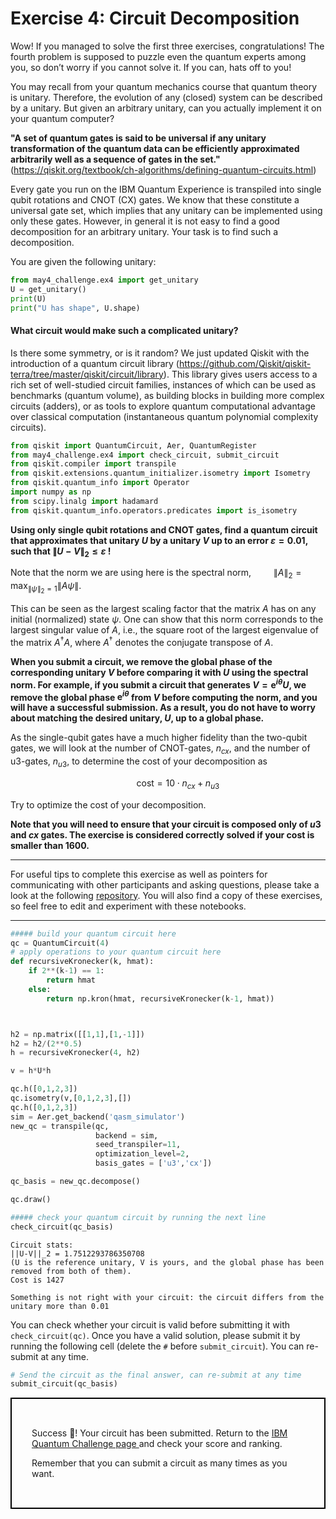 # Exercise 4: Circuit Decomposition
Wow! If you managed to solve the first three exercises, congratulations! The fourth problem is supposed to puzzle even the quantum experts among you, so don’t worry if you cannot solve it. If you can, hats off to you!

You may recall from your quantum mechanics course that quantum theory is unitary. Therefore, the evolution of any (closed) system can be described by a unitary. But given an arbitrary unitary, can you actually implement it on your quantum computer?

**"A set of quantum gates is said to be universal if any unitary transformation of the quantum data can be efficiently approximated arbitrarily well as a sequence of gates in the set."** (https://qiskit.org/textbook/ch-algorithms/defining-quantum-circuits.html)

Every gate you run on the IBM Quantum Experience is transpiled into single qubit rotations and CNOT (CX) gates. We know that these constitute a universal gate set, which implies that any unitary can be implemented using only these gates. However, in general it is not easy to find a good decomposition for an arbitrary unitary. Your task is to find such a decomposition.

You are given the following unitary:


```python
from may4_challenge.ex4 import get_unitary
U = get_unitary()
print(U)
print("U has shape", U.shape)
```

#### What circuit would make such a complicated unitary?

Is there some symmetry, or is it random? We just updated Qiskit with the introduction of a quantum circuit library (https://github.com/Qiskit/qiskit-terra/tree/master/qiskit/circuit/library). This library gives users access to a rich set of well-studied circuit families, instances of which can be used as benchmarks (quantum volume), as building blocks in building more complex circuits (adders), or as tools to explore quantum computational advantage over classical computation (instantaneous quantum polynomial complexity circuits).


```python
from qiskit import QuantumCircuit, Aer, QuantumRegister
from may4_challenge.ex4 import check_circuit, submit_circuit
from qiskit.compiler import transpile
from qiskit.extensions.quantum_initializer.isometry import Isometry
from qiskit.quantum_info import Operator
import numpy as np
from scipy.linalg import hadamard
from qiskit.quantum_info.operators.predicates import is_isometry
```

**Using only single qubit rotations and CNOT gates, find a quantum circuit that approximates that unitary $U$ by a unitary $V$ up to an error $\varepsilon = 0.01$, such that $\lVert U - V\rVert_2 \leq \varepsilon$ !** 

Note that the norm we are using here is the spectral norm, $\qquad \lVert A \rVert_2 = \max_{\lVert \psi \rVert_2= 1} \lVert A \psi \rVert$.

This can be seen as the largest scaling factor that the matrix $A$ has on any initial (normalized) state $\psi$. One can show that this norm corresponds to the largest singular value of $A$, i.e., the square root of the largest eigenvalue of the matrix $A^\dagger A$, where $A^{\dagger}$ denotes the conjugate transpose of $A$.

**When you submit a circuit, we remove the global phase of the corresponding unitary $V$ before comparing it with $U$ using the spectral norm. For example, if you submit a circuit that generates $V = \text{e}^{i\theta}U$, we remove the global phase $\text{e}^{i\theta}$ from $V$ before computing the norm, and you will have a successful submission. As a result, you do not have to worry about matching the desired unitary, $U$, up to a global phase.**

As the single-qubit gates have a much higher fidelity than the two-qubit gates, we will look at the number of CNOT-gates, $n_{cx}$, and the number of u3-gates, $n_{u3}$, to determine the cost of your decomposition as 

$$
\qquad \text{cost} = 10 \cdot n_{cx} + n_{u3}
$$

Try to optimize the cost of your decomposition. 

**Note that you will need to ensure that your circuit is composed only of $u3$ and $cx$ gates. The exercise is considered correctly solved if your cost is smaller than 1600.**

---
For useful tips to complete this exercise as well as pointers for communicating with other participants and asking questions, please take a look at the following [repository](https://github.com/qiskit-community/may4_challenge_exercises). You will also find a copy of these exercises, so feel free to edit and experiment with these notebooks.

---


```python
##### build your quantum circuit here
qc = QuantumCircuit(4)
# apply operations to your quantum circuit here
def recursiveKronecker(k, hmat):
    if 2**(k-1) == 1:
        return hmat
    else:
        return np.kron(hmat, recursiveKronecker(k-1, hmat))



h2 = np.matrix([[1,1],[1,-1]])
h2 = h2/(2**0.5)
h = recursiveKronecker(4, h2)

v = h*U*h

qc.h([0,1,2,3])
qc.isometry(v,[0,1,2,3],[])
qc.h([0,1,2,3])
sim = Aer.get_backend('qasm_simulator') 
new_qc = transpile(qc,
                   backend = sim,
                   seed_transpiler=11,
                   optimization_level=2, 
                   basis_gates = ['u3','cx'])

qc_basis = new_qc.decompose()

qc.draw()
```


```python
##### check your quantum circuit by running the next line
check_circuit(qc_basis)
```

    Circuit stats:
    ||U-V||_2 = 1.7512293786350708
    (U is the reference unitary, V is yours, and the global phase has been removed from both of them).
    Cost is 1427
    
    Something is not right with your circuit: the circuit differs from the unitary more than 0.01


You can check whether your circuit is valid before submitting it with `check_circuit(qc)`. Once you have a valid solution, please submit it by running the following cell (delete the `#` before `submit_circuit`). You can re-submit at any time.



```python
# Send the circuit as the final answer, can re-submit at any time
submit_circuit(qc_basis) 
```



<div style="border: 2px solid black; padding: 2rem;">
    <p>
        Success 🎉! Your circuit has been submitted. Return to the
        <a href="https://quantum-computing.ibm.com/challenges/4anniversary/?exercise=4" target="_blank">
            IBM Quantum Challenge page
        </a>
        and check your score and ranking.
    </p>
    <p>
        Remember that you can submit a circuit as many times as you
        want.
    </p>
</div>

